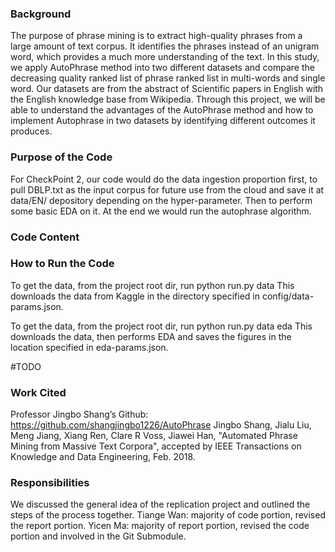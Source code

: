 ### Background

The purpose of phrase mining is to extract high-quality phrases from a large amount of text corpus. It identifies the phrases instead of an unigram word, which provides a much more understanding of the text.  In this study, we apply AutoPhrase method into two different datasets and compare the decreasing quality ranked list of phrase ranked list in multi-words and single word. Our datasets are from the abstract of Scientific papers in English with the English knowledge base from Wikipedia. Through this project, we will be able to understand the advantages of the AutoPhrase method and how to implement Autophrase in two datasets by identifying different outcomes it produces. 

### Purpose of the Code

For CheckPoint 2, our code would do the data ingestion proportion first, to pull DBLP.txt as the input corpus for future use from the cloud and save it at data/EN/ depository depending on the hyper-parameter. Then to perform some basic EDA on it. At the end we would run the autophrase algorithm.

### Code Content


	
### How to Run the Code

To get the data, from the project root dir, run python run.py data
This downloads the data from Kaggle in the directory specified in config/data-params.json.

To get the data, from the project root dir, run python run.py data eda
This downloads the data, then performs EDA and saves the figures in the location specified in eda-params.json.

#TODO


### Work Cited

Professor Jingbo Shang’s Github: https://github.com/shangjingbo1226/AutoPhrase
Jingbo Shang, Jialu Liu, Meng Jiang, Xiang Ren, Clare R Voss, Jiawei Han, "Automated Phrase Mining from Massive Text Corpora", accepted by IEEE Transactions on Knowledge and Data Engineering, Feb. 2018.

### Responsibilities
We discussed the general idea of the replication project and outlined the steps of the process together.
Tiange Wan: majority of code portion, revised the report portion.
Yicen Ma: majority of report portion, revised the code portion and involved in the Git Submodule.





